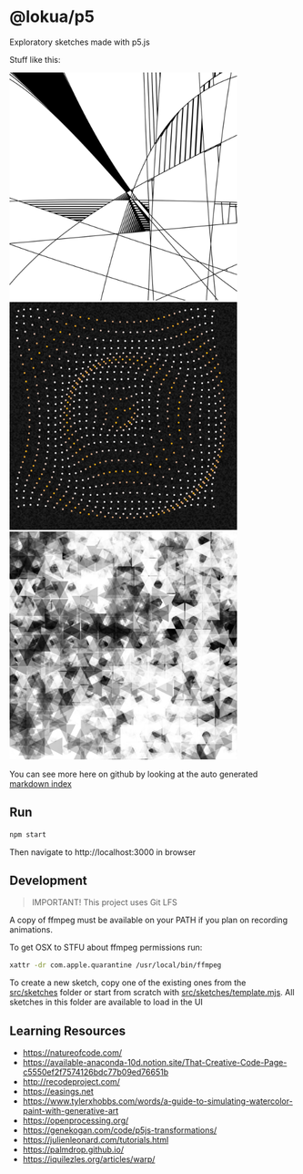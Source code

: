 # @lokua/p5

Exploratory sketches made with p5.js

Stuff like this:

<img src="images/1000x/radialPerlin2-un8i8.png" alt="images/1000x/radialPerlin2-un8i8.png" width="400">
<img src="images/1000x/flexor2-sui98.png" alt="images/1000x/flexor2-sui98.png" width="400">
<img src="images/1000x/gridSpray-8959g.png" alt="images/1000x/gridSpray-8959g.png" width="400">

You can see more here on github by looking at the auto generated
[markdown index](index.md)

## Run

```sh
npm start
```

Then navigate to http://localhost:3000 in browser

## Development

> IMPORTANT! This project uses Git LFS

A copy of ffmpeg must be available on your PATH if you plan on recording
animations.

To get OSX to STFU about ffmpeg permissions run:

```sh
xattr -dr com.apple.quarantine /usr/local/bin/ffmpeg
```

To create a new sketch, copy one of the existing ones from the
[src/sketches](src/sketches) folder or start from scratch with
[src/sketches/template.mjs](src/sketches/template.mjs). All sketches in this
folder are available to load in the UI

## Learning Resources

- https://natureofcode.com/
- https://available-anaconda-10d.notion.site/That-Creative-Code-Page-c5550ef2f7574126bdc77b09ed76651b
- http://recodeproject.com/
- https://easings.net
- https://www.tylerxhobbs.com/words/a-guide-to-simulating-watercolor-paint-with-generative-art
- https://openprocessing.org/
- https://genekogan.com/code/p5js-transformations/
- https://julienleonard.com/tutorials.html
- https://palmdrop.github.io/
- https://iquilezles.org/articles/warp/
